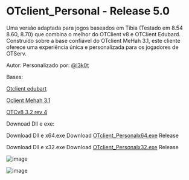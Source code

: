 # OTclient_Personal - Release 5.0 
Uma versão adaptada para jogos baseados em Tibia (Testado em 8.54 8.60, 8.70) que combina o melhor do OTClient v8 e OTClient Edubard. Construído sobre a base confiável do OTclient MeHah 3.1, este cliente oferece uma experiência única e personalizada para os jogadores de OTServ.

Autor:
Personalizado por: [@l3k0t](https://tibiaking.com/profile/76262-l3k0t/)



Bases:

[Otclient edubart](https://github.com/edubart/otclient)

[Oclient Mehah 3.1](https://github.com/mehah/otclient)

[OTCv8 3.2 rev 4](https://github.com/OTCv8/otclientv8)



Downoad Dll e exe:

Download Dll e x64.exe Download [OTclient_Personalx64.exe](https://www.mediafire.com/file/154y5qh0lfmuyz3/OTclient_Personalx64.zip/file) Release

Download Dll e x32.exe Download [OTclient_Personalx32.exe](https://www.mediafire.com/file/0f98636mt7a8wcg/OTclient_Personalx32.zip/file) Release

![image](https://github.com/l3k0t/OTcliente_Personal_5.0/assets/93864048/196f149e-c555-414b-a2e0-7697f49238ab)

![image](https://github.com/l3k0t/OTcliente_Personal_5.0/assets/93864048/115fc1ab-6c9c-4eef-bbea-6b51668d7836)


